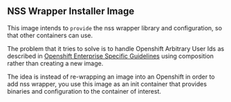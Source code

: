 NSS Wrapper Installer Image
---

This image intends to `provide` the nss wrapper library and configuration, so that other containers can use.

The problem that it tries to solve is to handle Openshift Arbitrary User Ids as described in [Openshift Enterprise Specific Guidelines](https://docs.openshift.com/enterprise/3.2/creating_images/guidelines.html#openshift-enterprise-specific-guidelines) using composition rather than creating a new image.

The idea is instead of re-wrapping an image into an Openshift in order to add nss wrapper, you use this image as an init container that provides binaries and configuration to the container of interest.
